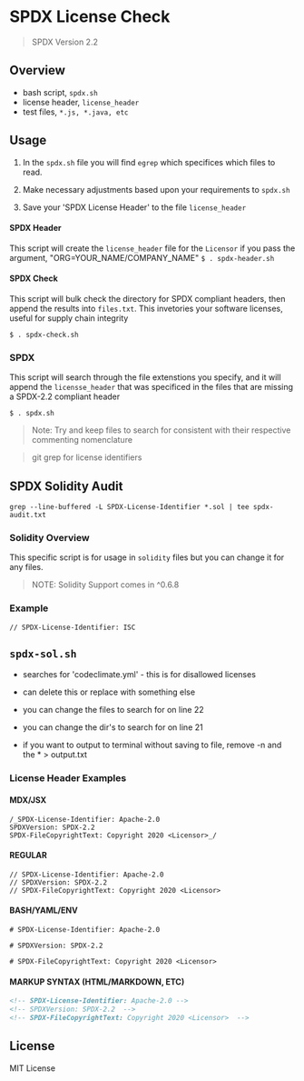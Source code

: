 # SPDX License Check

> SPDX Version 2.2

## Overview

-   bash script, `spdx.sh`
-   license header, `license_header`
-   test files, `*.js, *.java, etc`

## Usage

1. In the `spdx.sh` file you will find `egrep` which specifices which files to read.

2. Make necessary adjustments based upon your requirements to `spdx.sh`

3. Save your 'SPDX License Header' to the file `license_header`

#### SPDX Header

This script will create the `license_header` file for the `Licensor` if you pass the argument, "ORG=YOUR_NAME/COMPANY_NAME"
`$ . spdx-header.sh`

#### SPDX Check

This script will bulk check the directory for SPDX compliant headers, then append the results into `files.txt`. This invetories your software licenses, useful for supply chain integrity

`$ . spdx-check.sh`

### SPDX

This script will search through the file extenstions you specify, and it will append the `licensse_header` that was specificed in the files that are missing a SPDX-2.2 compliant header

`$ . spdx.sh`

> Note: Try and keep files to search for consistent with their respective commenting nomenclature

> git grep for license identifiers

## SPDX Solidity Audit

`grep --line-buffered -L SPDX-License-Identifier *.sol | tee spdx-audit.txt`

### Solidity Overview

This specific script is for usage in `solidity` files but you can change it for any files.

> NOTE: Solidity Support comes in ^0.6.8

### Example

`// SPDX-License-Identifier: ISC`

## `spdx-sol.sh`

-   searches for 'codeclimate.yml' - this is for disallowed licenses

-   can delete this or replace with something else

-   you can change the files to search for on line 22
-   you can change the dir's to search for on line 21
-   if you want to output to terminal without saving to file, remove -n and the \* > output.txt

### License Header Examples

#### MDX/JSX

```
/_SPDX-License-Identifier: Apache-2.0
SPDXVersion: SPDX-2.2
SPDX-FileCopyrightText: Copyright 2020 <Licensor>_/
```

#### REGULAR

```
// SPDX-License-Identifier: Apache-2.0
// SPDXVersion: SPDX-2.2
// SPDX-FileCopyrightText: Copyright 2020 <Licensor>
```

#### BASH/YAML/ENV

```
# SPDX-License-Identifier: Apache-2.0

# SPDXVersion: SPDX-2.2

# SPDX-FileCopyrightText: Copyright 2020 <Licensor>
```

#### MARKUP SYNTAX (HTML/MARKDOWN, ETC)

```html
<!-- SPDX-License-Identifier: Apache-2.0 -->
<!-- SPDXVersion: SPDX-2.2  -->
<!-- SPDX-FileCopyrightText: Copyright 2020 <Licensor>  -->
```

## License

MIT License
